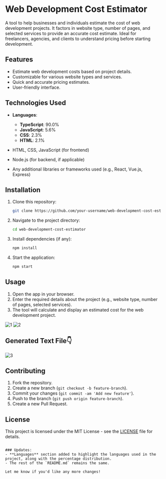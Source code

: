 # Web Development Cost Estimator

A tool to help businesses and individuals estimate the cost of web development projects. It factors in website type, number of pages, and selected services to provide an accurate cost estimate. Ideal for freelancers, agencies, and clients to understand pricing before starting development.

## Features
- Estimate web development costs based on project details.
- Customizable for various website types and services.
- Quick and accurate pricing estimates.
- User-friendly interface.

## Technologies Used
- **Languages**:
  - **TypeScript**: 90.0%
  - **JavaScript**: 5.6%
  - **CSS**: 2.3%
  - **HTML**: 2.1%
  
- HTML, CSS, JavaScript (for frontend)
- Node.js (for backend, if applicable)
- Any additional libraries or frameworks used (e.g., React, Vue.js, Express)

## Installation

1. Clone this repository:
   ```bash
   git clone https://github.com/your-username/web-development-cost-estimator.git

2. Navigate to the project directory:
   ```bash
   cd web-development-cost-estimator
   ```

3. Install dependencies (if any):
   ```bash
   npm install
   ```

4. Start the application:
   ```bash
   npm start
   ```

## Usage

1. Open the app in your browser.
2. Enter the required details about the project (e.g., website type, number of pages, selected services).
3. The tool will calculate and display an estimated cost for the web development project.

![1](https://github.com/user-attachments/assets/ddaa2dae-54cf-49ea-90da-7138a31e792f)
![2](https://github.com/user-attachments/assets/aa9f8ce8-912b-4e52-8ef1-ad890fc440df)

## Generated Text File👇

![3](https://github.com/user-attachments/assets/76c28fa1-e2b0-47ce-9b77-78ab95420965)

## Contributing

1. Fork the repository.
2. Create a new branch (`git checkout -b feature-branch`).
3. Commit your changes (`git commit -am 'Add new feature'`).
4. Push to the branch (`git push origin feature-branch`).
5. Create a new Pull Request.

## License

This project is licensed under the MIT License - see the [LICENSE](LICENSE) file for details.
```

### Updates:
- **Languages** section added to highlight the languages used in the project, along with the percentage distribution.
- The rest of the `README.md` remains the same.

Let me know if you'd like any more changes!
